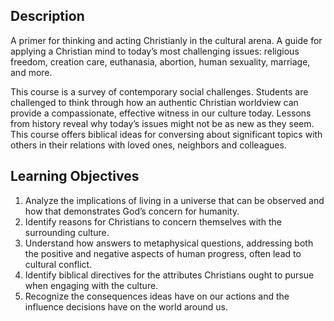 ## Description

A primer for thinking and acting Christianly in the cultural arena. A guide for applying a Christian mind to today’s most challenging issues: religious freedom, creation care, euthanasia, abortion, human sexuality, marriage, and more.

This course is a survey of contemporary social challenges. Students are challenged to think through how an authentic Christian worldview can provide a compassionate, effective witness in our culture today. Lessons from history reveal why today’s issues might not be as new as they seem. This course offers biblical ideas for conversing about significant topics with others in their relations with loved ones, neighbors and colleagues.

## Learning Objectives

1. Analyze the implications of living in a universe that can be observed and how that demonstrates God’s concern for humanity.
2. Identify reasons for Christians to concern themselves with the surrounding culture.
3. Understand how answers to metaphysical questions, addressing both the positive and negative aspects of human progress, often lead to cultural conflict.
4. Identify biblical directives for the attributes Christians ought to pursue when engaging with the culture.
5. Recognize the consequences ideas have on our actions and the influence decisions have on the world around us.
